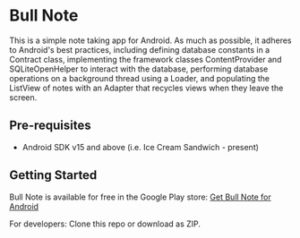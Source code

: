 Bull Note
===================================

This is a simple note taking app for Android. As much as possible, it adheres
to Android's best practices, including defining database constants in a Contract
class, implementing the framework classes ContentProvider and SQLiteOpenHelper
to interact with the database, performing database operations on a
background thread using a Loader, and populating the ListView of notes with
an Adapter that recycles views when they leave the screen.

Pre-requisites
--------------

- Android SDK v15 and above (i.e. Ice Cream Sandwich - present)

Getting Started
---------------

Bull Note is available for free in the Google Play store: [Get Bull Note for Android](https://play.google.com/store/apps/details?id=com.bullnote.buffalo.burgers)

For developers: Clone this repo or download as ZIP.
